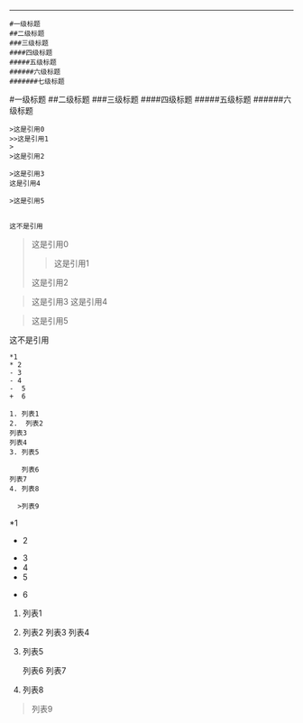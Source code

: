 ***

```
#一级标题
##二级标题
###三级标题
####四级标题
#####五级标题
######六级标题
#######七级标题
```
#一级标题
##二级标题
###三级标题
####四级标题
#####五级标题
######六级标题

```
>这是引用0
>>这是引用1
>
>这是引用2

>这是引用3
这是引用4

>这是引用5


这不是引用
```

>这是引用0
>>这是引用1
>
>这是引用2

>这是引用3
这是引用4

>这是引用5


这不是引用

```
*1
* 2
- 3
- 4
-  5
+  6

1. 列表1
2.  列表2
列表3
列表4
3. 列表5

   列表6
列表7
4. 列表8

  >列表9
```
*1
* 2
- 3
- 4
-  5
+  6

1. 列表1
2.  列表2
列表3
列表4
3. 列表5

   列表6
列表7
4. 列表8

  >列表9
